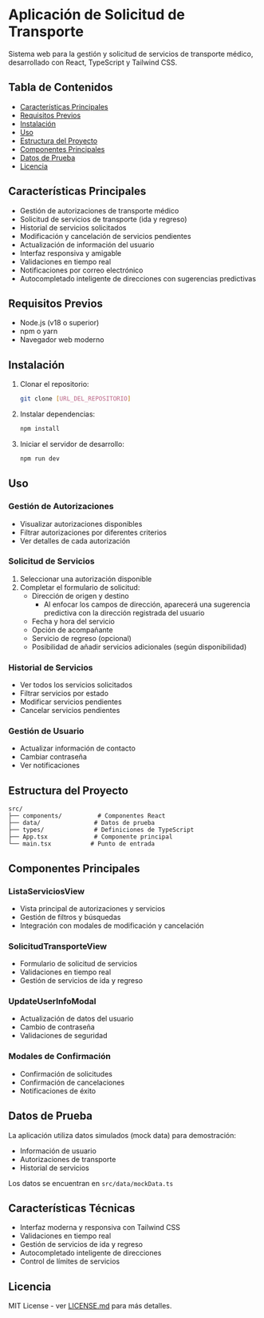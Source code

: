 # Aplicación de Solicitud de Transporte

Sistema web para la gestión y solicitud de servicios de transporte médico, desarrollado con React, TypeScript y Tailwind CSS.

## Tabla de Contenidos

- [Características Principales](#características-principales)
- [Requisitos Previos](#requisitos-previos)
- [Instalación](#instalación)
- [Uso](#uso)
- [Estructura del Proyecto](#estructura-del-proyecto)
- [Componentes Principales](#componentes-principales)
- [Datos de Prueba](#datos-de-prueba)
- [Licencia](#licencia)

## Características Principales

- Gestión de autorizaciones de transporte médico
- Solicitud de servicios de transporte (ida y regreso)
- Historial de servicios solicitados
- Modificación y cancelación de servicios pendientes
- Actualización de información del usuario
- Interfaz responsiva y amigable
- Validaciones en tiempo real
- Notificaciones por correo electrónico
- Autocompletado inteligente de direcciones con sugerencias predictivas

## Requisitos Previos

- Node.js (v18 o superior)
- npm o yarn
- Navegador web moderno

## Instalación

1. Clonar el repositorio:
   ```bash
   git clone [URL_DEL_REPOSITORIO]
   ```

2. Instalar dependencias:
   ```bash
   npm install
   ```

3. Iniciar el servidor de desarrollo:
   ```bash
   npm run dev
   ```

## Uso

### Gestión de Autorizaciones

- Visualizar autorizaciones disponibles
- Filtrar autorizaciones por diferentes criterios
- Ver detalles de cada autorización

### Solicitud de Servicios

1. Seleccionar una autorización disponible
2. Completar el formulario de solicitud:
   - Dirección de origen y destino
     - Al enfocar los campos de dirección, aparecerá una sugerencia predictiva con la dirección registrada del usuario
   - Fecha y hora del servicio
   - Opción de acompañante
   - Servicio de regreso (opcional)
   - Posibilidad de añadir servicios adicionales (según disponibilidad)

### Historial de Servicios

- Ver todos los servicios solicitados
- Filtrar servicios por estado
- Modificar servicios pendientes
- Cancelar servicios pendientes

### Gestión de Usuario

- Actualizar información de contacto
- Cambiar contraseña
- Ver notificaciones

## Estructura del Proyecto

```
src/
├── components/          # Componentes React
├── data/               # Datos de prueba
├── types/              # Definiciones de TypeScript
├── App.tsx             # Componente principal
└── main.tsx           # Punto de entrada
```

## Componentes Principales

### ListaServiciosView
- Vista principal de autorizaciones y servicios
- Gestión de filtros y búsquedas
- Integración con modales de modificación y cancelación

### SolicitudTransporteView
- Formulario de solicitud de servicios
- Validaciones en tiempo real
- Gestión de servicios de ida y regreso

### UpdateUserInfoModal
- Actualización de datos del usuario
- Cambio de contraseña
- Validaciones de seguridad

### Modales de Confirmación
- Confirmación de solicitudes
- Confirmación de cancelaciones
- Notificaciones de éxito

## Datos de Prueba

La aplicación utiliza datos simulados (mock data) para demostración:
- Información de usuario
- Autorizaciones de transporte
- Historial de servicios

Los datos se encuentran en `src/data/mockData.ts`

## Características Técnicas

- Interfaz moderna y responsiva con Tailwind CSS
- Validaciones en tiempo real
- Gestión de servicios de ida y regreso
- Autocompletado inteligente de direcciones
- Control de límites de servicios

## Licencia

MIT License - ver [LICENSE.md](LICENSE.md) para más detalles.